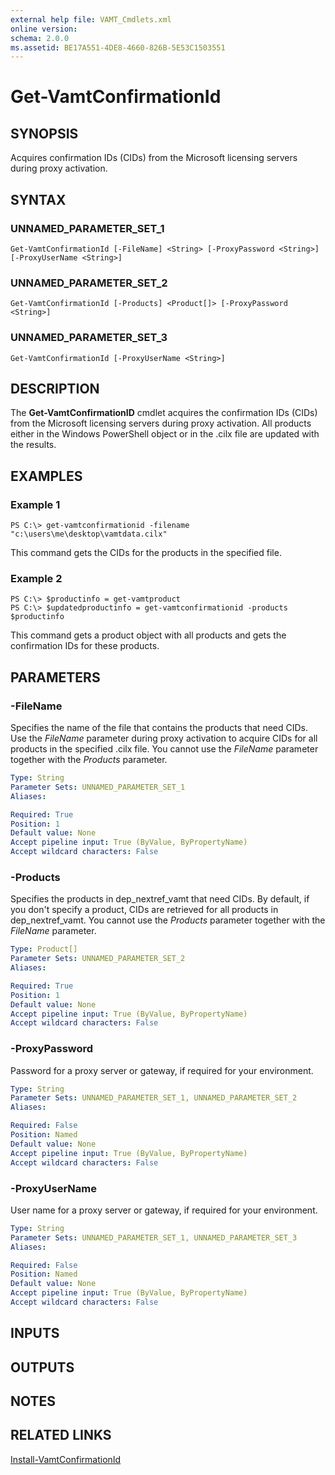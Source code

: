 ```yaml
---
external help file: VAMT_Cmdlets.xml
online version: 
schema: 2.0.0
ms.assetid: BE17A551-4DE8-4660-826B-5E53C1503551
---
```


# Get-VamtConfirmationId

## SYNOPSIS
Acquires confirmation IDs (CIDs) from the Microsoft licensing servers during proxy activation.

## SYNTAX

### UNNAMED_PARAMETER_SET_1
```
Get-VamtConfirmationId [-FileName] <String> [-ProxyPassword <String>] [-ProxyUserName <String>]
```

### UNNAMED_PARAMETER_SET_2
```
Get-VamtConfirmationId [-Products] <Product[]> [-ProxyPassword <String>]
```

### UNNAMED_PARAMETER_SET_3
```
Get-VamtConfirmationId [-ProxyUserName <String>]
```

## DESCRIPTION
The **Get-VamtConfirmationID** cmdlet acquires the confirmation IDs (CIDs) from the Microsoft licensing servers during proxy activation.
All products either in the Windows PowerShell object or in the .cilx file are updated with the results.

## EXAMPLES

### Example 1
```
PS C:\> get-vamtconfirmationid -filename "c:\users\me\desktop\vamtdata.cilx"
```

This command gets the CIDs for the products in the specified file.

### Example 2
```
PS C:\> $productinfo = get-vamtproduct
PS C:\> $updatedproductinfo = get-vamtconfirmationid -products $productinfo
```

This command gets a product object with all products and gets the confirmation IDs for these products.

## PARAMETERS

### -FileName
Specifies the name of the file that contains the products that need CIDs.
Use the *FileName* parameter during proxy activation to acquire CIDs for all products in the specified .cilx file.
You cannot use the *FileName* parameter together with the *Products* parameter.

```yaml
Type: String
Parameter Sets: UNNAMED_PARAMETER_SET_1
Aliases: 

Required: True
Position: 1
Default value: None
Accept pipeline input: True (ByValue, ByPropertyName)
Accept wildcard characters: False
```

### -Products
Specifies the products in dep_nextref_vamt that need CIDs.
By default, if you don't specify a product, CIDs are retrieved for all products in dep_nextref_vamt.
You cannot use the *Products* parameter together with the *FileName* parameter.

```yaml
Type: Product[]
Parameter Sets: UNNAMED_PARAMETER_SET_2
Aliases: 

Required: True
Position: 1
Default value: None
Accept pipeline input: True (ByValue, ByPropertyName)
Accept wildcard characters: False
```

### -ProxyPassword
Password for a proxy server or gateway, if required for your environment.

```yaml
Type: String
Parameter Sets: UNNAMED_PARAMETER_SET_1, UNNAMED_PARAMETER_SET_2
Aliases: 

Required: False
Position: Named
Default value: None
Accept pipeline input: True (ByValue, ByPropertyName)
Accept wildcard characters: False
```

### -ProxyUserName
User name for a proxy server or gateway, if required for your environment.

```yaml
Type: String
Parameter Sets: UNNAMED_PARAMETER_SET_1, UNNAMED_PARAMETER_SET_3
Aliases: 

Required: False
Position: Named
Default value: None
Accept pipeline input: True (ByValue, ByPropertyName)
Accept wildcard characters: False
```

## INPUTS

## OUTPUTS

## NOTES

## RELATED LINKS

[Install-VamtConfirmationId](./Install-VamtConfirmationId.md)

